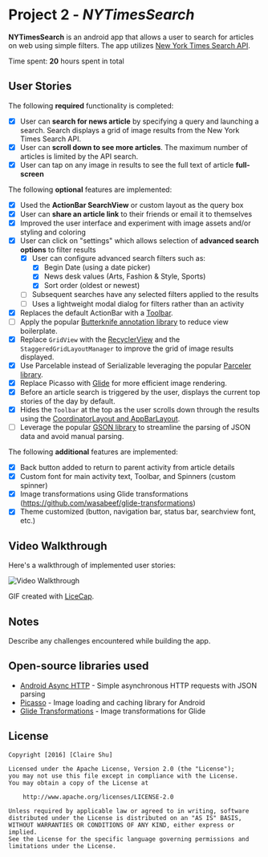 # Project 2 - *NYTimesSearch*

**NYTimesSearch** is an android app that allows a user to search for articles on web using simple filters. The app utilizes [New York Times Search API](http://developer.nytimes.com/docs/read/article_search_api_v2).

Time spent: **20** hours spent in total

## User Stories

The following **required** functionality is completed:

* [x] User can **search for news article** by specifying a query and launching a search. Search displays a grid of image results from the New York Times Search API.
* [x] User can **scroll down to see more articles**. The maximum number of articles is limited by the API search.
* [x] User can tap on any image in results to see the full text of article **full-screen**

The following **optional** features are implemented:

* [x] Used the **ActionBar SearchView** or custom layout as the query box
* [x] User can **share an article link** to their friends or email it to themselves
* [x] Improved the user interface and experiment with image assets and/or styling and coloring
* [x] User can click on "settings" which allows selection of **advanced search options** to filter results
  * [x] User can configure advanced search filters such as:
    * [x] Begin Date (using a date picker)
    * [x] News desk values (Arts, Fashion & Style, Sports)
    * [x] Sort order (oldest or newest)
  * [ ] Subsequent searches have any selected filters applied to the results
  * [ ] Uses a lightweight modal dialog for filters rather than an activity
* [x] Replaces the default ActionBar with a [Toolbar](http://guides.codepath.com/android/Using-the-App-ToolBar).
* [ ] Apply the popular [Butterknife annotation library](http://guides.codepath.com/android/Reducing-View-Boilerplate-with-Butterknife) to reduce view boilerplate.
* [x] Replace `GridView` with the [RecyclerView](http://guides.codepath.com/android/Using-the-RecyclerView) and the `StaggeredGridLayoutManager` to improve the grid of image results displayed.
* [x] Use Parcelable instead of Serializable leveraging the popular [Parceler library](http://guides.codepath.com/android/Using-Parceler).
* [x] Replace Picasso with [Glide](http://inthecheesefactory.com/blog/get-to-know-glide-recommended-by-google/en) for more efficient image rendering.
* [x] Before an article search is triggered by the user, displays the current top stories of the day by default.
* [x] Hides the `Toolbar` at the top as the user scrolls down through the results using the [CoordinatorLayout and AppBarLayout](http://guides.codepath.com/android/Using-the-App-ToolBar#reacting-to-scroll).
* [ ] Leverage the popular [GSON library](http://guides.codepath.com/android/Using-Android-Async-Http-Client#decoding-with-gson-library) to streamline the parsing of JSON data and avoid manual parsing.

The following **additional** features are implemented:

* [x] Back button added to return to parent activity from article details 
* [x] Custom font for main activity text, Toolbar, and Spinners (custom spinner) 
* [x] Image transformations using Glide transformations (https://github.com/wasabeef/glide-transformations) 
* [x] Theme customized (button, navigation bar, status bar, searchview font, etc.) 

## Video Walkthrough

Here's a walkthrough of implemented user stories:

<img src='http://i.imgur.com/link/to/your/gif/file.gif' title='Video Walkthrough' width='' alt='Video Walkthrough' />

GIF created with [LiceCap](http://www.cockos.com/licecap/).

## Notes

Describe any challenges encountered while building the app.

## Open-source libraries used

- [Android Async HTTP](https://github.com/loopj/android-async-http) - Simple asynchronous HTTP requests with JSON parsing
- [Picasso](http://square.github.io/picasso/) - Image loading and caching library for Android
- [Glide Transformations](https://github.com/wasabeef/glide-transformations) - Image transformations for Glide 

## License

    Copyright [2016] [Claire Shu]

    Licensed under the Apache License, Version 2.0 (the "License");
    you may not use this file except in compliance with the License.
    You may obtain a copy of the License at

        http://www.apache.org/licenses/LICENSE-2.0

    Unless required by applicable law or agreed to in writing, software
    distributed under the License is distributed on an "AS IS" BASIS,
    WITHOUT WARRANTIES OR CONDITIONS OF ANY KIND, either express or implied.
    See the License for the specific language governing permissions and
    limitations under the License.

